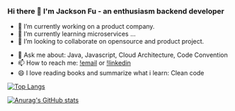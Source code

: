 ### Hi there 👋 I'm Jackson Fu - an enthusiasm backend developer

- 🔭 I’m currently working on a product company.
- 🌱 I’m currently learning microservices ...
- 👯 I’m looking to collaborate on opensource and product project.
<!-- - 🤔 I’m looking for help with ... -->
- 💬 Ask me about: Java, Javascript, Cloud Architecture, Code Convention
- 📫 How to reach me: [!email](dangphu241299@gmail.com) or [!linkedin](https://www.linkedin.com/in/phu-dang-ngoc-0865a4174/)
- 😄 I love reading books and summarize what i learn: Clean code
<!-- - ⚡ Fun fact: ... -->

[![Top Langs](https://github-readme-stats.vercel.app/api/top-langs/?username=dangphu2412&theme=radical&langs_count=8)](https://github.com/anuraghazra/github-readme-stats)

[![Anurag's GitHub stats](https://github-readme-stats.vercel.app/api?username=dangphu2412&theme=radical)](https://github.com/anuraghazra/github-readme-stats)

